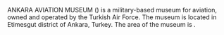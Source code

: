 ANKARA AVIATION MUSEUM () is a military-based museum for aviation, owned and operated by the Turkish Air Force. The museum is located in Etimesgut district of Ankara, Turkey. The area of the museum is .
